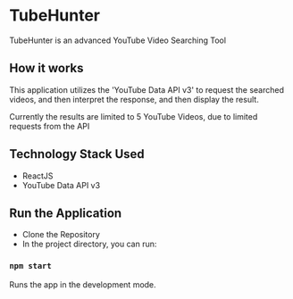 # TubeHunter

TubeHunter is an advanced YouTube Video Searching Tool

## How it works

This application utilizes the 'YouTube Data API v3' to request the searched videos, and then interpret the response, and then display the result.

Currently the results are limited to 5 YouTube Videos, due to limited requests from the API

## Technology Stack Used

* ReactJS
* YouTube Data API v3

## Run the Application

* Clone the Repository 
* In the project directory, you can run:

### `npm start`

Runs the app in the development mode.

